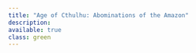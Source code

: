 ```yaml
---
title: "Age of Cthulhu: Abominations of the Amazon"
description: 
available: true
class: green
---
```

